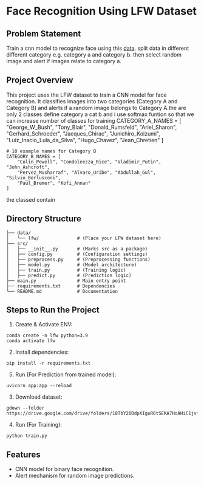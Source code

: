 # Face Recognition Using LFW Dataset

## Problem Statement
Train a cnn model to recognize face using this [data](https://www.kaggle.com/datasets/atulanandjha/lfwpeople).
split data in different different category e.g. category a and category b. then select random image and alert if images relate to category a.

## Project Overview
This project uses the LFW dataset to train a CNN model for face recognition. It classifies images into two categories (Category A and Category B) and alerts if a random image belongs to Category A.the are only 2 classes define category a cat b and i use softmax funtion so that we can increase number of classes for training 
    CATEGORY_A_NAMES = [
        "George_W_Bush", "Tony_Blair", "Donald_Rumsfeld", "Ariel_Sharon", 
        "Gerhard_Schroeder", "Jacques_Chirac", "Junichiro_Koizumi", 
        "Luiz_Inacio_Lula_da_Silva", "Hugo_Chavez", "Jean_Chretien"
    ]
    
    # 10 example names for Category B
    CATEGORY_B_NAMES = [
        "Colin_Powell", "Condoleezza_Rice", "Vladimir_Putin", "John_Ashcroft",
        "Pervez_Musharraf", "Alvaro_Uribe", "Abdullah_Gul", "Silvio_Berlusconi",
        "Paul_Bremer", "Kofi_Annan"
    ]
the classed contain 

## Directory Structure
```
├── data/
│   └── lfw/              # (Place your LFW dataset here)
├── src/
│   ├── __init__.py       # (Marks src as a package)
│   ├── config.py         # (Configuration settings)
│   ├── preprocess.py     # (Preprocessing functions)
│   ├── model.py          # (Model architecture)
│   ├── train.py          # (Training logic)
│   ├── predict.py        # (Prediction logic)
├── main.py               # Main entry point
├── requirements.txt      # Dependencies
└── README.md             # Documentation
```

## Steps to Run the Project

1. Create & Activate ENV:
```
conda create -n lfw python=3.9
conda activate lfw
```


2. Install dependencies:
```
pip install -r requirements.txt
```

5. Run (For Prediction from trained model):
```
uvicorn app:app --reload
```
3. Download dataset:
```
gdown --folder https://drive.google.com/drive/folders/18TbY20DdpXIguR6tSEKA7HoAHiC1jvfw
```
4. Run (For Training):
```
python train.py
```


## Features
- CNN model for binary face recognition.
- Alert mechanism for random image predictions.
